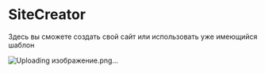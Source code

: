 # SiteCreator

Здесь вы сможете создать свой сайт или использовать уже имеющийся шаблон

![Uploading изображение.png…]()
